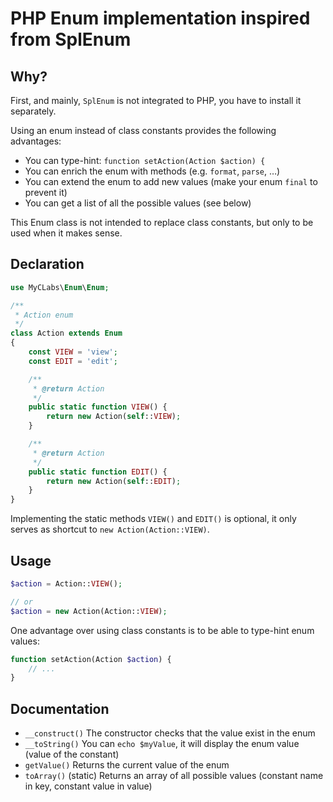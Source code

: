 # PHP Enum implementation inspired from SplEnum


## Why?

First, and mainly, `SplEnum` is not integrated to PHP, you have to install it separately.

Using an enum instead of class constants provides the following advantages:

- You can type-hint: `function setAction(Action $action) {`
- You can enrich the enum with methods (e.g. `format`, `parse`, …)
- You can extend the enum to add new values (make your enum `final` to prevent it)
- You can get a list of all the possible values (see below)

This Enum class is not intended to replace class constants, but only to be used when it makes sense.


## Declaration

```php
use MyCLabs\Enum\Enum;

/**
 * Action enum
 */
class Action extends Enum
{
    const VIEW = 'view';
    const EDIT = 'edit';

    /**
     * @return Action
     */
    public static function VIEW() {
        return new Action(self::VIEW);
    }

    /**
     * @return Action
     */
    public static function EDIT() {
        return new Action(self::EDIT);
    }
}
```

Implementing the static methods `VIEW()` and `EDIT()` is optional, it only serves as shortcut to `new Action(Action::VIEW)`.


## Usage

```php
$action = Action::VIEW();

// or
$action = new Action(Action::VIEW);
```

One advantage over using class constants is to be able to type-hint enum values:

```php
function setAction(Action $action) {
    // ...
}
```

## Documentation

- `__construct()` The constructor checks that the value exist in the enum
- `__toString()` You can `echo $myValue`, it will display the enum value (value of the constant)
- `getValue()` Returns the current value of the enum
- `toArray()` (static) Returns an array of all possible values (constant name in key, constant value in value)
